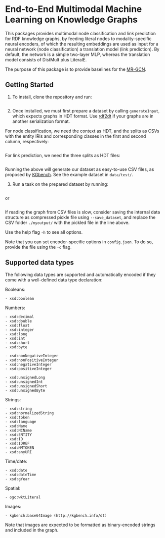# End-to-End Multimodal Machine Learning on Knowledge Graphs

This packages provides multimodal node classification and link prediction for RDF knowledge graphs, by feeding literal nodes to modality-specific neural encoders, of which the resulting embeddings are used as input for a neural network (node classification) a translation model (link prediction). By default, the network is a simple two-layer MLP, whereas the translation model consists of DistMult plus LiteralE.

The purpose of this package is to provide baselines for the [MR-GCN](https://gitlab.com/wxwilcke/mrgcn).

## Getting Started

1) To install, clone the repository and run:

``` pip install . 
```

2) Once installed, we must first prepare a dataset by calling `generateInput`, which expects graphs in HDT format. Use [rdf2dt](https://github.com/rdfhdt/hdt-cpp) if your graphs are in another serialization format.

For node classification, we need the context as HDT, and the splits as CSVs with the entity IRIs and corresponding classes in the first and second column, respectively:

``` python generateInput.py -d ./myoutput/ -c context.hdt -ts train.csv -ws test.csv -vs valid.csv 
```

For link prediction, we need the three splits as HDT files:

``` python generateInput.py -d ./myoutput/ -ts train_lp.hdt -ws test_lp.hdt -vs valid_lp.hdt 
```

Running the above will generate our dataset as easy-to-use CSV files, as proposed by [KGbench](https://github.com/pbloem/kgbench/). See the example dataset in `data/test/`.

3) Run a task on the prepared dataset by running:

```python node_classification.py -i ./myoutput --num_epoch 50 --lr 0.001
```

or

```python link_prediction.py -i ./myoutput --num_epoch 50 --lr 0.001
```

If reading the graph from CSV files is slow, consider saving the internal data structure as compressed pickle file using `--save_dataset`, and replace the CSV folder `./myoutput/` with the pickled file in the line above.

Use the help flag `-h` to see all options.

Note that you can set encoder-specific options in `config.json`. To do so, provide the file using the `-c` flag.


## Supported data types

The following data types are supported and automatically encoded if they come with a well-defined data type declaration:

Booleans:

```
- xsd:boolean
```

Numbers:

```
- xsd:decimal
- xsd:double
- xsd:float
- xsd:integer
- xsd:long
- xsd:int
- xsd:short
- xsd:byte

- xsd:nonNegativeInteger
- xsd:nonPositiveInteger
- xsd:negativeInteger
- xsd:positiveInteger

- xsd:unsignedLong
- xsd:unsignedInt
- xsd:unsignedShort
- xsd:unsignedByte
```

Strings:

```
- xsd:string
- xsd:normalizedString
- xsd:token
- xsd:language
- xsd:Name
- xsd:NCName
- xsd:ENTITY
- xsd:ID
- xsd:IDREF
- xsd:NMTOKEN
- xsd:anyURI
```

Time/date:

```
- xsd:date
- xsd:dateTime
- xsd:gYear
```

Spatial:

```
- ogc:wktLiteral
```

Images:

```
- kgbench:base64Image (http://kgbench.info/dt)
```

Note that images are expected to be formatted as binary-encoded strings and included in the graph. 
